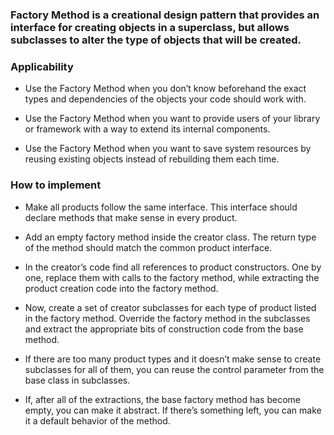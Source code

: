 ### <b>Factory Method</b> is a creational design pattern that provides an interface for creating objects in a superclass, but allows subclasses to alter the type of objects that will be created.

### Applicability

- Use the Factory Method when you don’t know beforehand the exact types and dependencies of the objects your code should work with.

- Use the Factory Method when you want to provide users of your library or framework with a way to extend its internal components.

- Use the Factory Method when you want to save system resources by reusing existing objects instead of rebuilding them each time.

### How to implement

- Make all products follow the same interface. This interface should declare methods that make sense in every product.

- Add an empty factory method inside the creator class. The return type of the method should match the common product interface.

- In the creator’s code find all references to product constructors. One by one, replace them with calls to the factory method, while extracting the product creation code into the factory method.

- Now, create a set of creator subclasses for each type of product listed in the factory method. Override the factory method in the subclasses and extract the appropriate bits of construction code from the base method.

- If there are too many product types and it doesn’t make sense to create subclasses for all of them, you can reuse the control parameter from the base class in subclasses.

- If, after all of the extractions, the base factory method has become empty, you can make it abstract. If there’s something left, you can make it a default behavior of the method.
